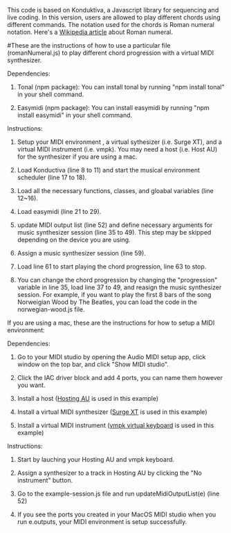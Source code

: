 This code is based on Konduktiva, a Javascript library for sequencing and live coding. In this version, users are allowed to play different chords using different commands. The notation used for the chords is Roman numeral notation. Here's a [Wikipedia article](https://en.wikipedia.org/wiki/Roman_numeral_analysis#:~:text=In%20music%20theory%2C%20Roman%20numeral,note%20is%20that%20scale%20degree.) about Roman numeral.

#These are the instructions of how to use a particular file (romanNumeral.js) to play different chord progression with a virtual MIDI synthesizer.

Dependencies:

1. Tonal (npm package): You can install tonal by running "npm install tonal" in your shell command.

2. Easymidi (npm package): You can install easymidi by running "npm install easymidi" in your shell command.

Instructions: 

1. Setup your MIDI environment , a virtual sythesizer (i.e. Surge XT), and a virtual MIDI instrument (i.e. vmpk). You may need a host (i.e. Host AU) for the synthesizer if you are using a mac.

2. Load Konductiva (line 8 to 11) and start the musical environment scheduler (line 17 to 18).

3. Load all the necessary functions, classes, and gloabal variables (line 12~16).

4. Load easymidi (line 21 to 29).

5. update MIDI output list (line 52) and define necessary arguments for music synthesizer session (line 35 to 49). This step may be skipped depending on the device you are using.

6. Assign a music synthesizer session (line 59).

7. Load line 61 to start playing the chord progression, line 63 to stop.

8. You can change the chord progression by changing the "progression" variable in line 35, load line 37 to 49, and reasign the music synthesizer session. For example, if you want to play the first 8 bars of the song Norweigian Wood by The Beatles, you can load the code in the norwegian-wood.js file.

If you are using a mac, these are the instructions for how to setup a MIDI environment:

Dependencies: 

1. Go to your MIDI studio by opening the Audio MIDI setup app, click window on the top bar, and click "Show MIDI studio".

2. Click the IAC driver block and add 4 ports, you can name them however you want.

3. Install a host ([Hosting AU](http://ju-x.com/hostingau.html) is used in this example)

4. Install a virtual MIDI synthesizer ([Surge XT](https://surge-synthesizer.github.io/) is used in this example)

5. Install a virtual MIDI instrument ([vmpk virtual keyboard](https://sourceforge.net/projects/vmpk/) is used in this example)

Instructions: 

1. Start by lauching your Hosting AU and vmpk keyboard.

2. Assign a synthesizer to a track in Hosting AU by clicking the "No instrument" button.

3. Go to the example-session.js file and run updateMidiOutputList(e) (line 52)

4. If you see the ports you created in your MacOS MIDI studio when you run e.outputs, your MIDI environment is setup successfully.

